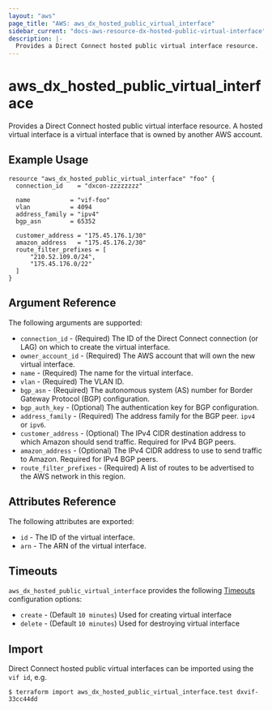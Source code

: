 ```yaml
---
layout: "aws"
page_title: "AWS: aws_dx_hosted_public_virtual_interface"
sidebar_current: "docs-aws-resource-dx-hosted-public-virtual-interface"
description: |-
  Provides a Direct Connect hosted public virtual interface resource.
---
```


# aws_dx_hosted_public_virtual_interface

Provides a Direct Connect hosted public virtual interface resource.
A hosted virtual interface is a virtual interface that is owned by another AWS account.

## Example Usage

```hcl
resource "aws_dx_hosted_public_virtual_interface" "foo" {
  connection_id    = "dxcon-zzzzzzzz"

  name           = "vif-foo"
  vlan           = 4094
  address_family = "ipv4"
  bgp_asn        = 65352

  customer_address = "175.45.176.1/30"
  amazon_address   = "175.45.176.2/30"
  route_filter_prefixes = [
      "210.52.109.0/24",
      "175.45.176.0/22"
  ]
}
```

## Argument Reference

The following arguments are supported:

* `connection_id` - (Required) The ID of the Direct Connect connection (or LAG) on which to create the virtual interface.
* `owner_account_id` - (Required) The AWS account that will own the new virtual interface.
* `name` - (Required) The name for the virtual interface.
* `vlan` - (Required) The VLAN ID.
* `bgp_asn` - (Required) The autonomous system (AS) number for Border Gateway Protocol (BGP) configuration.
* `bgp_auth_key` - (Optional) The authentication key for BGP configuration.
* `address_family` - (Required) The address family for the BGP peer. `ipv4 ` or `ipv6`.
* `customer_address` - (Optional) The IPv4 CIDR destination address to which Amazon should send traffic. Required for IPv4 BGP peers.
* `amazon_address` - (Optional) The IPv4 CIDR address to use to send traffic to Amazon. Required for IPv4 BGP peers.
* `route_filter_prefixes` - (Required) A list of routes to be advertised to the AWS network in this region.

## Attributes Reference

The following attributes are exported:

* `id` - The ID of the virtual interface.
* `arn` - The ARN of the virtual interface.

## Timeouts

`aws_dx_hosted_public_virtual_interface` provides the following
[Timeouts](/docs/configuration/resources.html#timeouts) configuration options:

- `create` - (Default `10 minutes`) Used for creating virtual interface
- `delete` - (Default `10 minutes`) Used for destroying virtual interface

## Import

Direct Connect hosted public virtual interfaces can be imported using the `vif id`, e.g.

```
$ terraform import aws_dx_hosted_public_virtual_interface.test dxvif-33cc44dd
```
